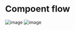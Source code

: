 # Compoent flow
![image](https://user-images.githubusercontent.com/77266865/165043882-83932420-a14b-4376-8ebb-030e25ba937d.png)
![image](https://user-images.githubusercontent.com/77266865/165043950-e0266dc3-af7a-478e-9944-b07e2cc8aeef.png)

